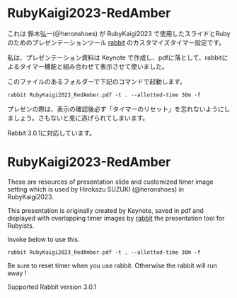 # RubyKaigi2023-RedAmber

これは 鈴木弘一(＠heronshoes) が RubyKaigi2023 で使用したスライドとRubyのためのプレゼンテーションツール [rabbit](https://rabbit-shocker.org/) のカスタマイズタイマー設定です。

私は、プレゼンテーション資料は Keynote で作成し、pdfに落として、rabbitによるタイマー機能と組み合わせて表示させて使いました。

このファイルのあるフォルダーで下記のコマンドで起動します。

```
rabbit RubyKaigi2023_RedAmber.pdf -t . --allotted-time 30m -f
```

プレゼンの際は、表示の確認後必ず「タイマーのリセット」を忘れないようにしましょう。さもないと兎に逃げられてしまいます。

Rabbit 3.0.1に対応しています。


# RubyKaigi2023-RedAmber

These are resources of presentation slide and customized timer image setting which is used by Hirokazu SUZUKI (@heronshoes) in RubyKaigi2023.

This presentation is originally created by Keynote, saved in pdf and displayed with overlapping timer images by [rabbit](https://github.com/rabbit-shocker/rabbit) the presentation tool for Rubyists.

Invoke below to use this.

```
rabbit RubyKaigi2023_RedAmber.pdf -t . --allotted-time 30m -f
```

Be sure to reset timer when you use rabbit. Otherwise the rabbit will run away !

Supported Rabbit version 3.0.1

